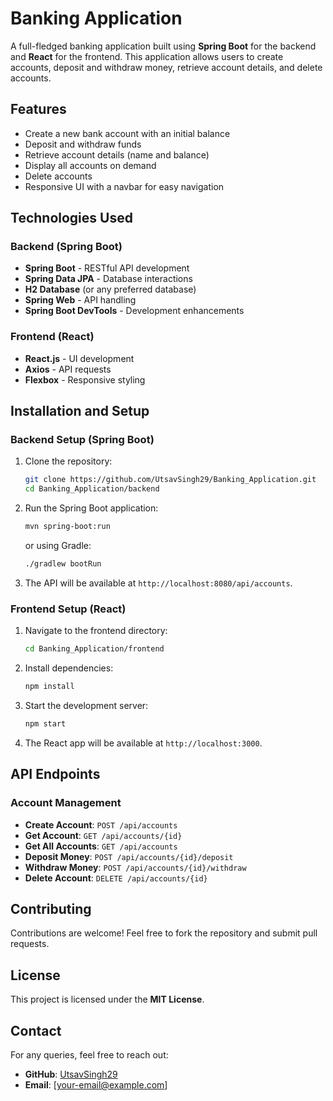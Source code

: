 # Banking Application

A full-fledged banking application built using **Spring Boot** for the backend and **React** for the frontend. This application allows users to create accounts, deposit and withdraw money, retrieve account details, and delete accounts.

## Features
- Create a new bank account with an initial balance
- Deposit and withdraw funds
- Retrieve account details (name and balance)
- Display all accounts on demand
- Delete accounts
- Responsive UI with a navbar for easy navigation

## Technologies Used
### Backend (Spring Boot)
- **Spring Boot** - RESTful API development
- **Spring Data JPA** - Database interactions
- **H2 Database** (or any preferred database)
- **Spring Web** - API handling
- **Spring Boot DevTools** - Development enhancements

### Frontend (React)
- **React.js** - UI development
- **Axios** - API requests
- **Flexbox** - Responsive styling

## Installation and Setup
### Backend Setup (Spring Boot)
1. Clone the repository:
   ```sh
   git clone https://github.com/UtsavSingh29/Banking_Application.git
   cd Banking_Application/backend
   ```
2. Run the Spring Boot application:
   ```sh
   mvn spring-boot:run
   ```
   or using Gradle:
   ```sh
   ./gradlew bootRun
   ```
3. The API will be available at `http://localhost:8080/api/accounts`.

### Frontend Setup (React)
1. Navigate to the frontend directory:
   ```sh
   cd Banking_Application/frontend
   ```
2. Install dependencies:
   ```sh
   npm install
   ```
3. Start the development server:
   ```sh
   npm start
   ```
4. The React app will be available at `http://localhost:3000`.

## API Endpoints
### Account Management
- **Create Account**: `POST /api/accounts`
- **Get Account**: `GET /api/accounts/{id}`
- **Get All Accounts**: `GET /api/accounts`
- **Deposit Money**: `POST /api/accounts/{id}/deposit`
- **Withdraw Money**: `POST /api/accounts/{id}/withdraw`
- **Delete Account**: `DELETE /api/accounts/{id}`

## Contributing
Contributions are welcome! Feel free to fork the repository and submit pull requests.

## License
This project is licensed under the **MIT License**.

## Contact
For any queries, feel free to reach out:
- **GitHub**: [UtsavSingh29](https://github.com/UtsavSingh29)
- **Email**: [your-email@example.com]
